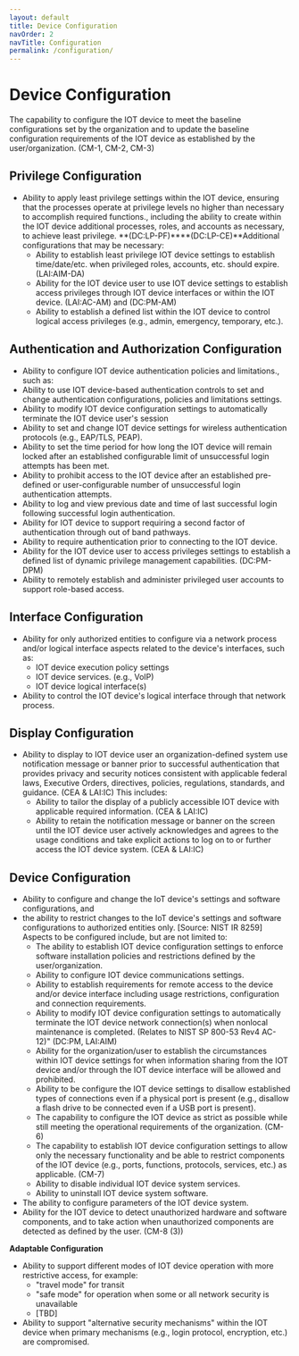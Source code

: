 ```yaml
---
layout: default
title: Device Configuration
navOrder: 2
navTitle: Configuration
permalink: /configuration/
---
```


# Device Configuration

The capability to configure the IOT device to meet the baseline configurations set by the organization and to update the baseline configuration requirements of the IOT device as established by the user/organization. (CM-1, CM-2, CM-3)

## Privilege Configuration

- Ability to apply least privilege settings within the IOT device, ensuring that the processes operate at privilege levels no higher than necessary to accomplish required functions., including the ability to create within the IOT device additional processes, roles, and accounts as necessary, to achieve least privilege. **(DC:LP-PF)****(DC:LP-CE)**Additional configurations that may be necessary:
  - Ability to establish least privilege IOT device settings to establish time/date/etc. when privileged roles, accounts, etc. should expire. (LAI:AIM-DA)
  - Ability for the IOT device user to use IOT device settings to establish access privileges through IOT device interfaces or within the IOT device. (LAI:AC-AM) and (DC:PM-AM)
  - Ability to establish a defined list within the IOT device to control logical access privileges (e.g., admin, emergency, temporary, etc.).

## Authentication and Authorization Configuration

- Ability to configure IOT device authentication policies and limitations., such as:
- Ability to use IOT device-based authentication controls to set and change authentication configurations, policies and limitations settings.
- Ability to modify IOT device configuration settings to automatically terminate the IOT device user&#39;s session
- Ability to set and change IOT device settings for wireless authentication protocols (e.g., EAP/TLS, PEAP).
- Ability to set the time period for how long the IOT device will remain locked after an established configurable limit of unsuccessful login attempts has been met.
- Ability to prohibit access to the IOT device after an established pre-defined or user-configurable number of unsuccessful login authentication attempts.
- Ability to log and view previous date and time of last successful login following successful login authentication.
- Ability for IOT device to support requiring a second factor of authentication through out of band pathways.
- Ability to require authentication prior to connecting to the IOT device.
- Ability for the IOT device user to access privileges settings to establish a defined list of dynamic privilege management capabilities. (DC:PM-DPM)
- Ability to remotely establish and administer privileged user accounts to support role-based access.

## Interface Configuration

- Ability for only authorized entities to configure via a network process and/or logical interface aspects related to the device&#39;s interfaces, such as:
  - IOT device execution policy settings
  - IOT device services. (e.g., VoIP)
  - IOT device logical interface(s)
- Ability to control the IOT device&#39;s logical interface through that network process.

## Display Configuration

- Ability to display to IOT device user an organization-defined system use notification message or banner prior to successful authentication that provides privacy and security notices consistent with applicable federal laws, Executive Orders, directives, policies, regulations, standards, and guidance. (CEA &amp; LAI:IC) This includes:
  - Ability to tailor the display of a publicly accessible IOT device with applicable required information. (CEA &amp; LAI:IC)
  - Ability to retain the notification message or banner on the screen until the IOT device user actively acknowledges and agrees to the usage conditions and take explicit actions to log on to or further access the IOT device system. (CEA &amp; LAI:IC)

## Device Configuration

- Ability to configure and change the IoT device&#39;s settings and software configurations, and
- the ability to restrict changes to the IoT device&#39;s settings and software configurations to authorized entities only. [Source: NIST IR 8259] Aspects to be configured include, but are not limited to:
  - The ability to establish IOT device configuration settings to enforce software installation policies and restrictions defined by the user/organization.
  - Ability to configure IOT device communications settings.
  - Ability to establish requirements for remote access to the device and/or device interface including usage restrictions, configuration and connection requirements.
  - Ability to modify IOT device configuration settings to automatically terminate the IOT device network connection(s) when nonlocal maintenance is completed. (Relates to NIST SP 800-53 Rev4 AC-12)" (DC:PM, LAI:AIM)
  - Ability for the organization/user to establish the circumstances within IOT device settings for when information sharing from the IOT device and/or through the IOT device interface will be allowed and prohibited.
  - Ability to be configure the IOT device settings to disallow established types of connections even if a physical port is present (e.g., disallow a flash drive to be connected even if a USB port is present).
  - The capability to configure the IOT device as strict as possible while still meeting the operational requirements of the organization. (CM-6)
  - The capability to establish IOT device configuration settings to allow only the necessary functionality and be able to restrict components of the IOT device (e.g., ports, functions, protocols, services, etc.) as applicable. (CM-7)
  - Ability to disable individual IOT device system services.
  - Ability to uninstall IOT device system software.
- The ability to configure parameters of the IOT device system.
- Ability for the IOT device to detect unauthorized hardware and software components, and to take action when unauthorized components are detected as defined by the user. (CM-8 (3))

**Adaptable Configuration**

- Ability to support different modes of IOT device operation with more restrictive access, for example:
  - "travel mode" for transit
  - "safe mode" for operation when some or all network security is unavailable
  - [TBD]
- Ability to support "alternative security mechanisms" within the IOT device when primary mechanisms (e.g., login protocol, encryption, etc.) are compromised.

